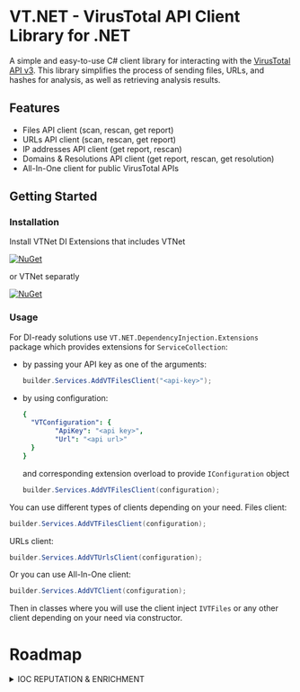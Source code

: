# VT.NET - VirusTotal API Client Library for .NET

A simple and easy-to-use C# client library for interacting with the [VirusTotal API v3](https://www.virustotal.com/reference/overview). This library simplifies the process of sending files, URLs, and hashes for analysis, as well as retrieving analysis results.

## Features

- Files API client (scan, rescan, get report)
- URLs API client (scan, rescan, get report)
- IP addresses API client (get report, rescan)
- Domains & Resolutions API client (get report, rescan, get resolution)
- All-In-One client for public VirusTotal APIs

## Getting Started

### Installation

Install VTNet DI Extensions that includes VTNet

[![NuGet](https://img.shields.io/nuget/v/VTNet.DependencyInjection.Extensions.svg?style=flat-square&label=nuget)](https://www.nuget.org/packages/VTNet.DependencyInjection.Extensions/)

or VTNet separatly

[![NuGet](https://img.shields.io/nuget/v/VTNet.svg?style=flat-square&label=nuget)](https://www.nuget.org/packages/VTNet/)

### Usage

For DI-ready solutions use `VT.NET.DependencyInjection.Extensions` package which provides extensions for `ServiceCollection`:
- by passing your API key as one of the arguments:
	```csharp
	builder.Services.AddVTFilesClient("<api-key>");
	```
- by using configuration:

	```yaml
	{
	  "VTConfiguration": {
		    "ApiKey": "<api key>",
		    "Url": "<api url>"
	  }
	}
	```
	and corresponding extension overload to provide `IConfiguration` object
	```csharp
	builder.Services.AddVTFilesClient(configuration);
	```
You can use different types of clients depending on your need.
Files client:
```csharp
builder.Services.AddVTFilesClient(configuration);
```
 URLs client:
```csharp
builder.Services.AddVTUrlsClient(configuration);
```

 Or you can use All-In-One client:
```csharp
builder.Services.AddVTClient(configuration);
```

Then in classes where you will use the client inject `IVTFiles` or any other client depending on your need via constructor.

# Roadmap

<details>
<summary>IOC REPUTATION & ENRICHMENT</summary>

<details>

<summary style="padding-left: 10px;">IP addresses</summary>
- [x] IP addresses
  - [x] Get an IP address report
  - [x] Request an IP address rescan (re-analyze)
  - [x] Get comments on an IP address
  - [x] Add a comment to an IP address
  - [x] Get objects related to an IP address
  - [x] Get object descriptors related to an IP address
  - [x] Get votes on an IP address
  - [x] Add a vote to an IP address
</details>

<details>
<summary style="padding-left: 10px;">Domains & Resolutions</summary>
- [x] Domains & Resolutions
  - [x] Get a domain report
  - [x] Get comments on a domain
  - [x] Add a comment to a domain
  - [x] Get objects related to a domain
  - [x] Get object descriptors related to a domain
  - [x] Get a DNS resolution object
  - [x] Get votes on a domain
  - [x] Add a vote to a domain
</details>

<details>
<summary style="padding-left: 10px;">Files</summary>
- [ ] Files
  - [x] Upload a file
  - [x] Get a file report
  - [x] Request a file rescan (re-analyze)
  - [ ] Get a file’s download URL
  - [ ] Download a file
  - [x] Get comments on a file
  - [x] Add a comment to a file
  - [x] Get objects related to a file
  - [x] Get object descriptors related to a file
  - [ ] Get a crowdsourced Sigma rule object
  - [ ] Get a crowdsourced YARA ruleset
  - [x] Get votes on a file
  - [x] Add a vote on a file
</details>

<details>
<summary style="padding-left: 10px;">File Behaviours</summary>
- [ ] File Behaviours
  - [ ] Get a summary of all behavior reports for a file
  - [ ] Get a summary of all MITRE ATT&CK techniques observed in a file
  - [ ] Get all behavior reports for a file 
  - [ ] Get a file behavior report from a sandbox
  - [ ] Get objects related to a behaviour report
  - [ ] Get object descriptors related to a behaviour report
  - [ ] Get a detailed HTML behaviour report
  - [ ] Get the EVTX file generated during a file’s behavior analysis
  - [ ] Get the PCAP file generated during a file’s behavior analysis
  - [ ] Get the memdump file generated during a file’s behavior analysis
</details>

<details>
<summary style="padding-left: 10px;">URLs</summary>
- [x] URLs
  - [x] Scan URL
  - [x] Get a URL analysis report
  - [x] Request a URL rescan (re-analyze)
  - [x] Get comments on a URL
  - [x] Add a comment on a URL
  - [x] Get objects related to a URL
  - [x] Get object descriptors related to a URL
  - [x] Get votes on a URL
  - [x] Add a vote to a URL
</details>

<details>
<summary style="padding-left: 10px;">Comments</summary>
- [ ] Comments
  - [x] Get latest comments
  - [x] Get a comment object
  - [x] Delete a comment
  - [ ] Get objects related to a comment
  - [ ] Get object descriptors related to a comment
  - [ ] Add a vote to a commentp
</details>

<details>
<summary style="padding-left: 10px;">Analyses, Submissions & Operations</summary>
- [ ] Analyses, Submissions & Operations
  - [x] Get a URL / file analysis
  - [x] Get objects related to an analysis
  - [x] Get object descriptors related to an analysis
  - [ ] Get a submission object
  - [ ] Get an operation object
</details>


<details>
<summary style="padding-left: 10px;">Attack Tactics</summary>
- [ ] Attack Tactics
  - [ ] Get an attack tactic object
  - [ ] Get objects related to an attack tactic
  - [ ] Get object descriptors related to an attack tactic
</details>

<details>
<summary style="padding-left: 10px;">Attack Techniques</summary>
- [ ] Attack Techniques
  - [ ] Get an attack technique object
  - [ ] Get objects related to an attack technique
  - [ ] Get object descriptors related to an attack technique
</details>

<details>
<summary style="padding-left: 10px;">Popular Threat Categories</summary>
- [ ] Popular Threat Categories
  - [ ] Get a list of popular threat categories
</details>


# License

This project is licensed under the MIT License. See the LICENSE file for details.

# Support

For issues, questions, or feature requests, please open an issue on GitHub.
